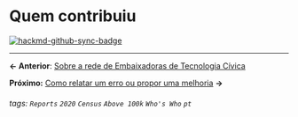 # Quem contribuiu

[![hackmd-github-sync-badge](https://hackmd.io/de0LMWimRFOnWN25hPk45A/badge)](https://hackmd.io/de0LMWimRFOnWN25hPk45A)


---

**← Anterior**: <a href="https://hackmd.io/@querido-diario/report-census-qd-2020-ambassadors-pt" target="_self">Sobre a rede de Embaixadoras de Tecnologia Cívica</a>

**Próximo:** <a href="https://hackmd.io/@querido-diario/report-census-qd-2020-errors-pt" target="_self">Como relatar um erro ou propor uma melhoria</a> **→**

###### tags: `Reports` `2020` `Census` `Above 100k` `Who's Who` `pt`
